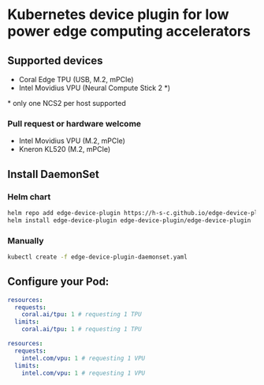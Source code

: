 # Kubernetes device plugin for low power edge computing accelerators

## Supported devices
- Coral Edge TPU (USB, M.2, mPCIe)
- Intel Movidius VPU (Neural Compute Stick 2 \*)

\* only one NCS2 per host supported

### Pull request or hardware welcome
- Intel Movidius VPU (M.2, mPCIe)
- Kneron KL520 (M.2, mPCIe)

## Install DaemonSet
### Helm chart
```bash
helm repo add edge-device-plugin https://h-s-c.github.io/edge-device-plugin
helm install edge-device-plugin edge-device-plugin/edge-device-plugin
```

### Manually
```bash
kubectl create -f edge-device-plugin-daemonset.yaml
```

## Configure your Pod:
```yaml
resources: 
  requests:
    coral.ai/tpu: 1 # requesting 1 TPU
  limits:
    coral.ai/tpu: 1 # requesting 1 TPU
```
```yaml
resources: 
  requests:
    intel.com/vpu: 1 # requesting 1 VPU
  limits:
    intel.com/vpu: 1 # requesting 1 VPU
```